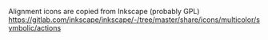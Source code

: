 
Alignment icons are copied from Inkscape (probably GPL)
https://gitlab.com/inkscape/inkscape/-/tree/master/share/icons/multicolor/symbolic/actions 
